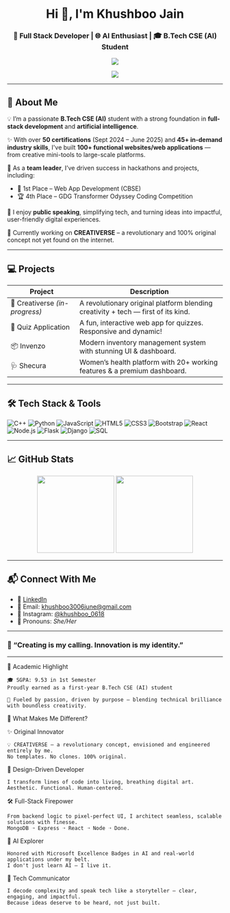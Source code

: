 <h1 align="center">Hi 👋, I'm Khushboo Jain</h1>
<h3 align="center">🚀 Full Stack Developer | 🌐 AI Enthusiast | 🎓 B.Tech CSE (AI) Student</h3>

<p align="center">
  <img src="https://readme-typing-svg.herokuapp.com?font=Fira+Code&duration=4000&pause=1000&color=F7931E&center=true&vCenter=true&multiline=true&width=600&lines=Inventive+Developer+%7C+Creative+Leader" />
</p>
<p align="center">
  <img src="https://readme-typing-svg.herokuapp.com?font=Fira+Code&duration=4000&pause=1000&color=F7931E&center=true&vCenter=true&multiline=true&width=600&lines=Building+Web+and+AI+with+Passion" />
</p>


---

## 🌟 About Me

💡 I’m a passionate **B.Tech CSE (AI)** student with a strong foundation in **full-stack development** and **artificial intelligence**.

✨ With over **50 certifications** (Sept 2024 – June 2025) and **45+ in-demand industry skills**, I've built **100+ functional websites/web applications** — from creative mini-tools to large-scale platforms.

🚀 As a **team leader**, I’ve driven success in hackathons and projects, including:
- 🥇 1st Place – Web App Development (CBSE)
- 🏆 4th Place – GDG Transformer Odyssey Coding Competition

🎤 I enjoy **public speaking**, simplifying tech, and turning ideas into impactful, user-friendly digital experiences.

🧠 Currently working on **CREATIVERSE** – a revolutionary and 100% original concept not yet found on the internet.

---

## 💻 Projects

| Project | Description |
|--------|-------------|
| 🧠 Creativerse *(in-progress)* | A revolutionary original platform blending creativity + tech — first of its kind. |
| 🧪 Quiz Application | A fun, interactive web app for quizzes. Responsive and dynamic! |
| 📦 Invenzo | Modern inventory management system with stunning UI & dashboard. |
| 🩺 Shecura | Women’s health platform with 20+ working features & a premium dashboard. |

---

## 🛠 Tech Stack & Tools

![C++](https://img.shields.io/badge/C++-00599C?style=flat&logo=c%2B%2B&logoColor=white)
![Python](https://img.shields.io/badge/Python-3776AB?style=flat&logo=python&logoColor=white)
![JavaScript](https://img.shields.io/badge/JavaScript-F7DF1E?style=flat&logo=javascript&logoColor=black)
![HTML5](https://img.shields.io/badge/HTML5-E34F26?style=flat&logo=html5&logoColor=white)
![CSS3](https://img.shields.io/badge/CSS3-1572B6?style=flat&logo=css3&logoColor=white)
![Bootstrap](https://img.shields.io/badge/Bootstrap-563D7C?style=flat&logo=bootstrap&logoColor=white)
![React](https://img.shields.io/badge/React-20232A?style=flat&logo=react&logoColor=61DAFB)
![Node.js](https://img.shields.io/badge/Node.js-339933?style=flat&logo=nodedotjs&logoColor=white)
![Flask](https://img.shields.io/badge/Flask-000000?style=flat&logo=flask&logoColor=white)
![Django](https://img.shields.io/badge/Django-092E20?style=flat&logo=django&logoColor=white)
![SQL](https://img.shields.io/badge/SQL-4479A1?style=flat&logo=postgresql&logoColor=white)

---

## 📈 GitHub Stats

<p align="center">
  <img src="https://github-readme-stats.vercel.app/api?username=KhushbooJain0618&show_icons=true&theme=radical" height="180"/>
  <img src="https://github-readme-stats.vercel.app/api/top-langs/?username=KhushbooJain0618&layout=compact&theme=radical" height="180"/>
</p>

---

## 📬 Connect With Me

- 🔗 [LinkedIn](https://www.linkedin.com/in/khushboo-jain-7003a3301/)
- 📧 Email: khushboo3006june@gmail.com
- 📸 Instagram: [@khushboo_0618](https://instagram.com/khushboo_0618)
- 👩 Pronouns: *She/Her*

---

### 🌠 “Creating is my calling. Innovation is my identity.”

---
🌱 Academic Highlight

    🎓 SGPA: 9.53 in 1st Semester
    Proudly earned as a first-year B.Tech CSE (AI) student

    🚀 Fueled by passion, driven by purpose — blending technical brilliance with boundless creativity.


🌟 What Makes Me Different?

✨ Original Innovator

    💡 CREATIVERSE — a revolutionary concept, envisioned and engineered entirely by me.
    No templates. No clones. 100% original.

🎨 Design-Driven Developer

    I transform lines of code into living, breathing digital art.
    Aesthetic. Functional. Human-centered.

🛠️ Full-Stack Firepower

    From backend logic to pixel-perfect UI, I architect seamless, scalable solutions with finesse.
    MongoDB ➝ Express ➝ React ➝ Node ➝ Done.

🧠 AI Explorer

    Honored with Microsoft Excellence Badges in AI and real-world applications under my belt.
    I don't just learn AI — I live it.

💬 Tech Communicator

    I decode complexity and speak tech like a storyteller — clear, engaging, and impactful.
    Because ideas deserve to be heard, not just built.

